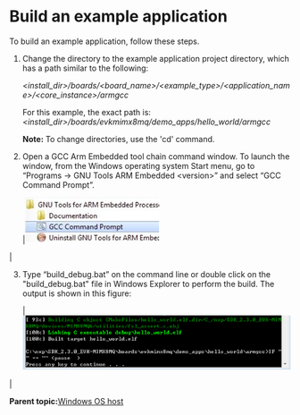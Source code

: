 # Build an example application

To build an example application, follow these steps.

1.  Change the directory to the example application project directory, which has a path similar to the following:

    *<install\_dir\>/boards/<board\_name\>/<example\_type\>/<application\_name\>/<core\_instance\>/armgcc*

    For this example, the exact path is: *<install\_dir\>/boards/evkmimx8mq/demo\_apps/hello\_world/armgcc*

    **Note:** To change directories, use the 'cd' command.

2.  Open a GCC Arm Embedded tool chain command window. To launch the window, from the Windows operating system Start menu, go to “Programs -\> GNU Tools ARM Embedded <version\>” and select “GCC Command Prompt”.

    |![](../images/launch_command_prompt_20.jpg "Launch command prompt")

|

3.  Type “build\_debug.bat” on the command line or double click on the "build\_debug.bat" file in Windows Explorer to perform the build. The output is shown in this figure:

    |![](../images/hello_world_demo_build_successful_imx8mq.png "hello_world demo build successful")

|


**Parent topic:**[Windows OS host](../topics/windows_os_host.md)

